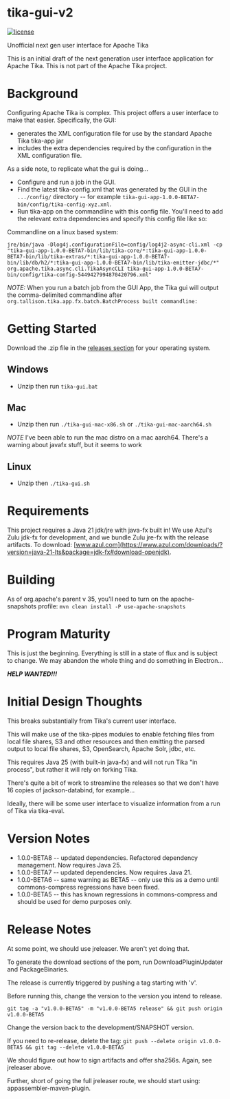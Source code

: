 # tika-gui-v2

[![license](https://img.shields.io/github/license/apache/tika.svg?maxAge=2592000)](http://www.apache.org/licenses/LICENSE-2.0)

Unofficial next gen user interface for Apache Tika

This is an initial draft of the next generation user interface application for Apache Tika.
This is not part of the Apache Tika project.

# Background
Configuring Apache Tika is complex. This project offers a user interface to make that easier. Specifically,
the GUI:
 * generates the XML configuration file for use by the standard Apache Tika tika-app jar
 * includes the extra dependencies required by the configuration in the XML configuration file.

As a side note, to replicate what the gui is doing...
 * Configure and run a job in the GUI. 
 * Find the latest tika-config.xml that was generated by the GUI in the `.../config/` directory -- for example `tika-gui-app-1.0.0-BETA7-bin/config/tika-config-xyz.xml`. 
 * Run tika-app on the commandline with this config file. You'll need to add the relevant extra dependencies and specify this config file like so:

Commandline on a linux based system:
```commandline
jre/bin/java -Dlog4j.configurationFile=config/log4j2-async-cli.xml -cp "tika-gui-app-1.0.0-BETA7-bin/lib/tika-core/*:tika-gui-app-1.0.0-BETA7-bin/lib/tika-extras/*:tika-gui-app-1.0.0-BETA7-bin/lib/db/h2/*:tika-gui-app-1.0.0-BETA7-bin/lib/tika-emitter-jdbc/*" org.apache.tika.async.cli.TikaAsyncCLI tika-gui-app-1.0.0-BETA7-bin/config/tika-config-5449427994870420796.xml"
```

*NOTE:* When you run a batch job from the GUI App, the Tika gui will output the comma-delimited commandline after `org.tallison.tika.app.fx.batch.BatchProcess built commandline: `

# Getting Started
Download the .zip file in the [releases section](https://github.com/tballison/tika-gui-v2/releases) for your operating system.

## Windows
 * Unzip then run `tika-gui.bat`

## Mac
 * Unzip then run `./tika-gui-mac-x86.sh` or `./tika-gui-mac-aarch64.sh`

*NOTE* I've been able to run the mac distro on a mac aarch64.  There's a warning about javafx stuff, but it seems to work

## Linux
 * Unzip then `./tika-gui.sh`

# Requirements
This project requires a Java 21 jdk/jre with java-fx built in! We use Azul's Zulu jdk-fx for development, and we bundle Zulu jre-fx with the release artifacts.  To download: 
[www.azul.com](https://www.azul.com/downloads/?version=java-21-lts&package=jdk-fx#download-openjdk).

# Building
As of org.apache's parent v 35, you'll need to turn on the apache-snapshots profile:
`mvn clean install -P use-apache-snapshots`

# Program Maturity
This is just the beginning. Everything is still in a state of flux and is subject to change. We may abandon
the whole thing and do something in Electron...

***HELP WANTED!!!***

# Initial Design Thoughts
This breaks substantially from Tika's current user interface.

This will make use of the tika-pipes modules to enable fetching files from 
local file shares, S3 and other resources and then emitting the parsed output
to local file shares, S3, OpenSearch, Apache Solr, jdbc, etc.

This requires Java 25 (with built-in java-fx) and will not run Tika "in process", but rather 
it will rely on forking Tika. 

There's quite a bit of work to streamline the releases so that we don't have 16 copies of
jackson-databind, for example...

Ideally, there will be some user interface to visualize information from
a run of Tika via tika-eval.

# Version Notes
* 1.0.0-BETA8 -- updated dependencies. Refactored dependency management. Now requires Java 25.
* 1.0.0-BETA7 -- updated dependencies. Now requires Java 21.
* 1.0.0-BETA6 -- same warning as BETA5 -- only use this as a demo until commons-compress regressions have been fixed.
* 1.0.0-BETA5 -- this has known regressions in commons-compress and should be used for demo purposes only.

# Release Notes
At some point, we should use jreleaser.  We aren't yet doing that.

To generate the download sections of the pom, run DownloadPluginUpdater and PackageBinaries.

The release is currently triggered by pushing a tag starting with 'v'.

Before running this, change the version to the version you intend to release.

```git tag -a "v1.0.0-BETA5" -m "v1.0.0-BETA5 release" && git push origin v1.0.0-BETA5```

Change the version back to the development/SNAPSHOT version.

If you need to re-release, delete the tag:
```git push --delete origin v1.0.0-BETA5 && git tag --delete v1.0.0-BETA5```

We should figure out how to sign artifacts and offer sha256s.  Again, see jreleaser above.

Further, short of going the full jreleaser route, we should start using: appassembler-maven-plugin.

